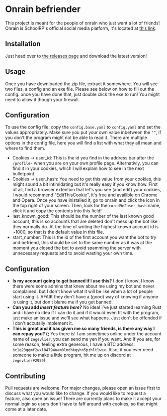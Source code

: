 
# Onrain befriender

  

This project is meant for the people of onrain who just want a lot of friends!
Onrain is SchoolRP's official social media platform, it's located at [this link](https://social.schoolrp.net/).

  

## Installation

  

Just head over to [the releases page](https://github.com/zegevlier/onrain-befriender/releases) and download the latest version!

  

## Usage

  

Once you have downloaded the zip file, extract it somewhere. You will see two files, a config and an exe file. Please see below on how to fill out the config. once you have done that, just double click the exe to run! You might need to allow it though your firewall.

  

## Configuration

  
To use the config file, copy the `config.base.yaml` to `config.yaml` and set the values appropriately. Make sure you put your own value inbetween the `""`, if you don't the program might not be able to read it.
There are multiple options in the config file, here you will find a list with what they all mean and where to find them.

 - Cookies -> user_id: This is the id you find in the address bar after the `/profile-` when you are on your own profile page. Alternativly, you can find it in your cookies, which I will explain how to see in the next bulletpoint.
 - Cookies -> user_hash: You need to get this value from your cookies, this might sound a bit intimidating but it's really easy if you know how. First of all, find a browser extention that let's you see (and edit) your cookies, I would recommend "[EditThisCookie](https://chrome.google.com/webstore/detail/editthiscookie/fngmhnnpilhplaeedifhccceomclgfbg)", it's free and availible on Chrome and Opera. Once you have inistalled it, go to onrain and click the icon in the top right of your screen. Then, look for the `cored9e2user_hash` name, click it and copy the contents into this field!
 - last_known_good: This should be the number of the last known good account, this is so accounts that are deleted don't mess up the bot like they normally do. At the time of writing the highest known account id is ~1000, so that is the default value in this file.
 - start_number: This is the id of the first account you want the bot to try and befriend, this should be set to the same number as it was at the moment you closed the bot to avoid spamming the server with unnecessary requests and to avoid wasting your own time.

## Configuration
  
  

 - **Is my account going to get banned if I use this?**
 I don't know! I know there were some admins that knew about me using my bot and never complained, but I don't know what it will be like when a lot of people start using it. AFAIK they don't have a (good) way of knowing if anyone is using it, but don't blame me if you get banned.
 -  **Can you add *insert feature here*?**
 No idea! I've just started learning Rust and I have no idea if I can do it and if it would even fit with the program, just make an issue and we'll see what happens. Just don't be offended if I don't accutally implement it.
 -  **This is great and it has given me so many friends, is there any way I can repay you? (;**
 Yes there is! I am sometimes online under the account name of `zegevlier`, you can send me yen if you want. And if you are, for some reason, feeling extra generous, I have a BTC address: `bc1q23ggmf2wxl84794uam0lmdhkgyhn5pzhltlwex`. Also, if you ever need someone to make a little program, hit me up on discord at `zegevlier#2959`! 


## Contributing

  

Pull requests are welcome. For major changes, please open an issue first to discuss what you would like to change. If you would like to request a feature, also open an issue!
There are currently plans to make it accept your normal login so users don't have to faff around with cookies, so that might come at a later date.